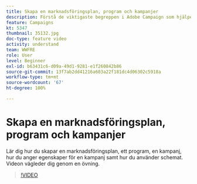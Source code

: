 ```yaml
---
title: Skapa en marknadsföringsplan, program och kampanjer
description: Förstå de viktigaste begreppen i Adobe Campaign som hjälper dig att effektivt planera, genomföra och mäta tvärkanals-marknadsföringskampanjer.
feature: Campaigns
kt: 5347
thumbnail: 35132.jpg
doc-type: feature video
activity: understand
team: WWFRE
role: User
level: Beginner
exl-id: b63431c6-d09a-49d1-9281-e1f260842b86
source-git-commit: 13f7ab2dd41216a603a22f181dc4d06302c5918a
workflow-type: tm+mt
source-wordcount: '67'
ht-degree: 100%

---
```


# Skapa en marknadsföringsplan, program och kampanjer

Lär dig hur du skapar en marknadsföringsplan, ett program, en kampanj, hur du anger egenskaper för en kampanj samt hur du använder schemat.
Videon vägleder dig genom en övning.

>[!VIDEO](https://video.tv.adobe.com/v/35132?quality=12&learn=on)
